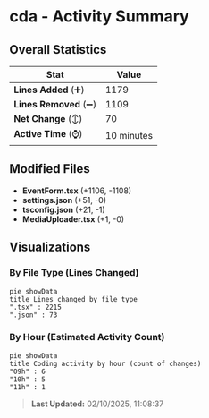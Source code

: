# cda - Activity Summary 

## Overall Statistics

| Stat                   | Value                                                             |
| ---------------------- | ----------------------------------------------------------------- |
| **Lines Added** (➕)   | 1179                                          |
| **Lines Removed** (➖) | 1109                                        |
| **Net Change** (↕)    | 70                |
| **Active Time** (⌚)   | 10 minutes |


## Modified Files
- **EventForm.tsx** (+1106, -1108)
- **settings.json** (+51, -0)
- **tsconfig.json** (+21, -1)
- **MediaUploader.tsx** (+1, -0)

## Visualizations

### By File Type (Lines Changed)

```mermaid
pie showData
title Lines changed by file type
".tsx" : 2215
".json" : 73
```

### By Hour (Estimated Activity Count)

```mermaid
pie showData
title Coding activity by hour (count of changes)
"09h" : 6
"10h" : 5
"11h" : 1
```


> **Last Updated:** 02/10/2025, 11:08:37